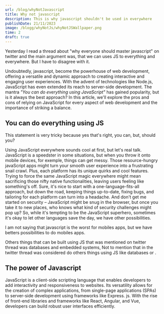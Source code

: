 ```yaml
---
url: /blog/whyNotJavascript
title: Why not javascript
description: This is why javascript shouldn't be used in everywhere
publishDate: 21/11/2023
image: /blogg/whyNotJs/whyNotJSWallpaper.png
time: 2
draft: true
---
```


Yesterday I read a thread about "why everyone should master javascript" on twitter and the main argument was, that we can uses JS to everything
and everywhere. But I have to disagree with it.

Undoubtedly, javascript, become the powerhouse of web development, offering a versatile and dynamic approach to creating interactive and
engaging user experiences. With the advent of technologies like Node.js, JavaScript has even extended its reach to server-side development.
The mantra _"You can do everything using JavaScript"_ has gained popularity, but is it always the best approach? In this article, we'll
explore the pros and cons of relying on JavaScript for every aspect of web development and the importance of striking a balance.

## You can do everything using JS

This statement is very tricky because yes that's right, you can, but, should you?

Using JavaScript everywhere sounds cool at first, but let's real talk.
JavaScript is a speedster in some situations, but when you throw it onto mobile devices, for exemple, things can get messy. 
Those resource-hungry javaScript apps might turn your smooth user experience into a frustrating snail crawl. Plus, each platform has its unique quirks and cool features. Trying to force the same JavaScript magic everywhere might mean sacrificing those nifty native functionalities, leaving users feeling like something's off. Sure, it's nice to start with a one-language-fits-all approach, but down the road, keeping things up-to-date, fixing bugs, and tailoring for each platform can turn into a headache. And don't get me started on security – JavaScript might be snug in the browser, but once you take it to new places, who knows what kind of security challenges might pop up? So, while it's tempting to be the JavaScript superhero, sometimes it's okay to let other languages save the day, we have other possibilities.

I am not saying that javascript is the worst for mobiles apps, but we have betters possibilities to do mobiles apps.

Others things that can be built using JS that was mentioned on twitter thread was databases and embedded systems, 
Not to mention that in the twitter thread was considered do others things using JS like databases or .

## The power of Javascript

JavaScript is a client-side scripting language that enables developers to add interactivity and responsiveness to websites. Its versatility
allows for the creation of complex applications, from single-page applications (SPAs) to server-side development using frameworks like Express.
js. With the rise of front-end libraries and frameworks like React, Angular, and Vue, developers can build robust user interfaces efficiently.
